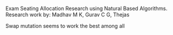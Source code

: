 Exam Seating Allocation Research using Natural Based Algorithms. 
Research work by:
Madhav M K,
Gurav C G,
Thejas

Swap mutation seems to work the best among all
